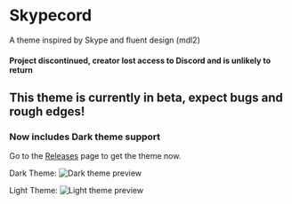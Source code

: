 # Skypecord
A theme inspired by Skype and fluent design (mdl2)

#### Project discontinued, creator lost access to Discord and is unlikely to return

## **This theme is currently in beta, expect bugs and rough edges!**
### Now includes Dark theme support

Go to the [Releases](https://github.com/MasicoreLord/Skypecord/releases) page to get the theme now.

Dark Theme:
![Dark theme preview](https://i.imgur.com/riJ8Q31.png)


Light Theme:
![Light theme preview](https://i.imgur.com/0e9e9tu.png)
